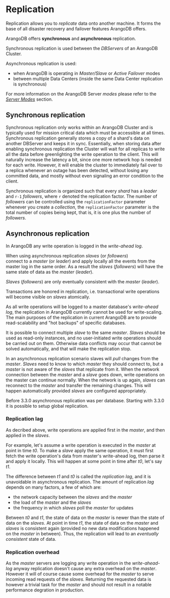 Replication
===========================

Replication allows you to *replicate* data onto another machine. It
forms the base of all disaster recovery and failover features ArangoDB
offers. 

ArangoDB offers **synchronous** and **asynchronous** replication.

Synchronous replication is used between the _DBServers_ of an ArangoDB
Cluster.

Asynchronous replication is used:
- when ArangoDB is operating in _Master/Slave_ or _Active Failover_ modes
- between multiple Data Centers (inside the same Data Center replication is 
synchronous)

For more information on the ArangoDB Server _modes_ please refer to the
[_Server Modes_](../../Architecture/ServerModes.md) section.

## Synchronous replication

Synchronous replication only works within an ArangoDB Cluster and is typically
used for mission critical data which must be accessible at all
times. Synchronous replication generally stores a copy of a shard's
data on another DBServer and keeps it in sync. Essentially, when storing
data after enabling synchronous replication the Cluster will wait for
all replicas to write all the data before greenlighting the write
operation to the client. This will naturally increase the latency a
bit, since one more network hop is needed for each write. However, it
will enable the cluster to immediately fail over to a replica whenever
an outage has been detected, without losing any committed data, and
mostly without even signaling an error condition to the client. 

Synchronous replication is organized such that every _shard_ has a
_leader_ and `r-1` _followers_, where `r` denoted the replication
factor. The number of _followers_ can be controlled using the
`replicationFactor` parameter whenever you create a _collection_, the
`replicationFactor` parameter is the total number of copies being
kept, that is, it is one plus the number of _followers_. 

## Asynchronous replication

In ArangoDB any write operation is logged in the _write-ahead
log_. 

When using asynchronous replication _slaves_ (or _followers_)  
connect to a _master_ (or _leader_) and apply locally all the events from
the master log in the same order. As a result the _slaves_ (_followers_) 
will have the same state of data as the _master_ (_leader_).

_Slaves_ (_followers_) are only eventually consistent with the _master_ (_leader_).

Transactions are honored in replication, i.e. transactional write operations will 
become visible on _slaves_ atomically.

As all write operations will be logged to a master database's _write-ahead log_, the 
replication in ArangoDB currently cannot be used for write-scaling. The main purposes 
of the replication in current ArangoDB are to provide read-scalability and "hot backups" 
of specific databases.

It is possible to connect multiple _slave_ to the same _master_. _Slaves_ should be used
as read-only instances, and no user-initiated write operations 
should be carried out on them. Otherwise data conflicts may occur that cannot be solved 
automatically, and that will make the replication stop.

In an asynchronous replication scenario slaves will _pull_ changes 
from the _master_. _Slaves_ need to know to which _master_ they should 
connect to, but a _master_ is not aware of the _slaves_ that replicate from it. 
When the network connection between the _master_ and a _slave_ goes down, write 
operations on the master can continue normally. When the network is up again, _slaves_ 
can reconnect to the _master_ and transfer the remaining changes. This will 
happen automatically provided _slaves_ are configured appropriately.

Before 3.3.0 asynchronous replication was per database. Starting with 3.3.0 it is possible
to setup global replication.

### Replication lag

As decribed above, write operations are applied first in the _master_, and then applied 
in the _slaves_. 

For example, let's assume a write operation is executed in the _master_ 
at point in time _t0_. To make a _slave_ apply the same operation, it must first 
fetch the write operation's data from master's write-ahead log, then parse it and 
apply it locally. This will happen at some point in time after _t0_, let's say _t1_. 

The difference between _t1_ and _t0_ is called the _replication lag_, and it is unavoidable 
in asynchronous replication. The amount of replication _lag_ depends on many factors, a 
few of which are:

* the network capacity between the _slaves_ and the _master_
* the load of the _master_ and the _slaves_
* the frequency in which _slaves_ poll the _master_ for updates

Between _t0_ and _t1_, the state of data on the _master_ is newer than the state of data
on the _slaves_. At point in time _t1_, the state of data on the _master_ and _slaves_
is consistent again (provided no new data modifications happened on the _master_ in
between). Thus, the replication will lead to an _eventually consistent_ state of data.

### Replication overhead

As the _master_ servers are logging any write operation in the _write-ahead-log_ anyway replication doesn't cause any extra overhead on the _master_. However it will of course cause some overhead for the _master_ to serve incoming read requests of the _slaves_. Returning the requested data is however a trivial task for the _master_ and should not result in a notable performance degration in production.
